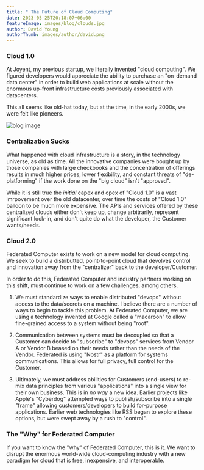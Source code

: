 ```yaml
---
title: " The Future of Cloud Computing"
date: 2023-05-25T20:18:07+06:00
featureImage: images/blog/clouds.jpg
author: David Young
authorThumb: images/author/david.png
---
```


### Cloud 1.0

At Joyent, my previous startup, we literally invented "cloud computing". We figured developers would appreciate the ability to purchase an "on-demand data center" in order to build web applications at scale without the enormous up-front infrastructure costs previously associated with datacenters.

This all seems like old-hat today, but at the time, in the early 2000s, we were felt like pioneers.

![blog image](/images/blog/single-blog-1.jpg)

### Centralization Sucks

What happened with cloud infrastructure is a story, in the technology universe, as old as time. All the innovative companies were bought up by those companies with large checkbooks and the concentration of offerings results in much higher prices, lower flexibility, and constant threats of "de-platforming" if the work done on the "big cloud" isn't "approved".

While it is still true the *initial* capex and opex of "Cloud 1.0" is a vast imrpovement over the old datacenter, over time the costs of "Cloud 1.0" balloon to be much more expensive. The APIs and services offered by these centralized clouds either don't keep up, change arbitrarily, represent significant lock-in, and don't quite do what the developer, the Customer wants/needs.

### Cloud 2.0

Federated Computer exists to work on a new model for cloud computing. We seek to build a distributted, point-to-point cloud that devolves control and innovation away from the "centralizer" back to the developer/Customer.

In order to do this, Federated Computer and industry partners working on this shift, must continue to work on a few challenges, among others.

1. We must standardize ways to enable distributed "devops" without access to the data/secrets on a machine. I believe there are a number of ways to begin to tackle this problem. At Federated Computer, we are using a technology invented at Google called a "macaroon" to allow fine-grained access to a system without being "root".

2. Communication between systems must be decoupled so that a Customer can decide to "subscribe" to "devops" services from Vendor A or Vendor B beased on their needs rather than the needs of the Vendor. Federated is using "Nostr" as a platform for systems communications. This allows for full privacy, full control for the Customer.

3. Ultimately, we must address abilities for Customers (end-users) to re-mix data principles from various "applications" into a single view for their own business. This is in *no way* a new idea. Earlier projects like Apple's "Cyberdog" attempted ways to publish/subscribe into a single "frame" allowing customers/developers to build for-purpose applications. Earlier web technologies like RSS began to explore these options, but were swept away by a rush to "control".

### The "Why" for Federated Computer

If you want to know the "why" of Federated Computer, this is it. We want to disrupt the enormous world-wide cloud-computing industry with a new paradigm for cloud that is free, inexpensive, and interoperable.
